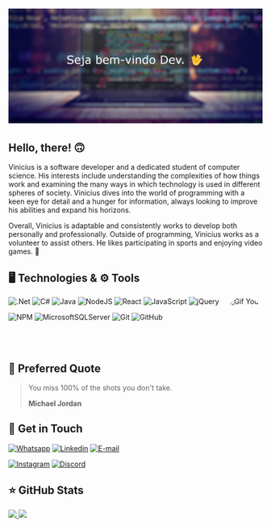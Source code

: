 # ![Bem-vindo ao perfil!](https://github.com/CasttCK/CasttCK/blob/main/dev_github.png)

## Hello, there! 🙃

Vinicius is a software developer and a dedicated student of computer science. His interests include understanding the complexities of how things work and examining the many ways in which technology is used in different spheres of society. Vinicius dives into the world of programming with a keen eye for detail and a hunger for information, always looking to improve his abilities and expand his horizons.

Overall, Vinicius is adaptable and consistently works to develop both personally and professionally. Outside of programming, Vinicius works as a volunteer to assist others. He likes participating in sports and enjoying video games. 🙂

## 🖥️ Technologies & ⚙️ Tools
![.Net](https://img.shields.io/badge/.NET-5C2D91?style=for-the-badge&logo=.net&logoColor=white)
![C#](https://img.shields.io/badge/c%23-%23239120.svg?style=for-the-badge&logo=c-sharp&logoColor=white)
![Java](https://img.shields.io/badge/java-%23ED8B00.svg?style=for-the-badge&logo=openjdk&logoColor=white)
![NodeJS](https://img.shields.io/badge/node.js-6DA55F?style=for-the-badge&logo=node.js&logoColor=white)
![React](https://img.shields.io/badge/react-%2320232a.svg?style=for-the-badge&logo=react&logoColor=%2361DAFB)
![JavaScript](https://img.shields.io/badge/javascript-%23323330.svg?style=for-the-badge&logo=javascript&logoColor=%23F7DF1E)
![jQuery](https://img.shields.io/badge/jquery-%230769AD.svg?style=for-the-badge&logo=jquery&logoColor=white)
<img align="right" alt="Gif Yoda" height="190" style="border-radius:50px;" src="https://c.tenor.com/W32JBtWNIiUAAAAd/baby-yoda-drink.gif">

![NPM](https://img.shields.io/badge/NPM-%23CB3837.svg?style=for-the-badge&logo=npm&logoColor=white)
![MicrosoftSQLServer](https://img.shields.io/badge/Microsoft%20SQL%20Server-CC2927?style=for-the-badge&logo=microsoft%20sql%20server&logoColor=white)
![Git](https://img.shields.io/badge/git-%23F05033.svg?style=for-the-badge&logo=git&logoColor=white)
![GitHub](https://img.shields.io/badge/github-%23121011.svg?style=for-the-badge&logo=github&logoColor=white)
<br>
<br>
<br>
<br>

## 💭 Preferred Quote

> You miss 100% of the shots you don't take.
>
> **Michael Jordan**

## 📱 Get in Touch

[![Whatsapp](https://img.shields.io/badge/WhatsApp-25D366?style=for-the-badge&logo=whatsapp&logoColor=white)](https://api.whatsapp.com/send?phone=5524988268294&text=Hello!)
[![Linkedin](https://img.shields.io/badge/LinkedIn-0077B5?style=for-the-badge&logo=linkedin&logoColor=white)](https://www.linkedin.com/in/vinícius-kronemberger-335170209/)
[![E-mail](https://img.shields.io/badge/Gmail-D14836?style=for-the-badge&logo=gmail&logoColor=white)](mailto:vini.kronemberger@gmail.com)

[![Instagram](https://img.shields.io/badge/Instagram-E4405F?style=for-the-badge&logo=instagram&logoColor=white)](https://www.instagram.com/vinikronemberger/)
[![Discord](https://img.shields.io/badge/Discord-7289DA?style=for-the-badge&logo=discord&logoColor=white)](https://ViniciusKronemberger#5165)

## ⭐ GitHub Stats
<div>
    <a href= "https://github.com/CasttCK">
    <img height= "180em" src= "https://github-readme-stats-ten-lovat-43.vercel.app/api?username=casttck&show_icons=true&theme=dracula">
    <img height= "180em" src= "https://github-readme-stats-ten-lovat-43.vercel.app/api/top-langs/?username=casttck&layout=compact&theme=dracula">
</div>
